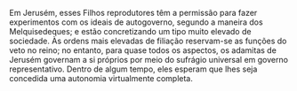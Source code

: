﻿Em Jerusém, esses Filhos reprodutores têm a permissão para fazer experimentos com os ideais de autogoverno, segundo a maneira dos Melquisedeques; e estão concretizando um tipo muito elevado de sociedade. Às ordens mais elevadas de filiação reservam-se as funções do veto no reino; no entanto, para quase todos os aspectos, os adamitas de Jerusém governam a si próprios por meio do sufrágio universal em governo representativo. Dentro de algum tempo, eles esperam que lhes seja concedida uma autonomia virtualmente completa.